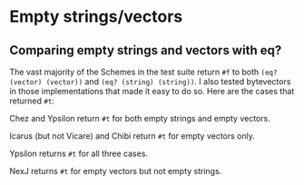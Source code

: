 # Empty strings/vectors

## Comparing empty strings and vectors with eq?

The vast majority of the Schemes in the test suite return `#f` to both `(eq? (vector) (vector))` and
`(eq? (string) (string))`.  I also tested bytevectors in those implementations that made it easy to do so.  Here are the cases that returned `#t`:

Chez and Ypsilon return `#t` for both empty strings and empty vectors.

Icarus (but not Vicare) and Chibi return `#t` for empty vectors only.

Ypsilon returns `#t` for all three cases.

NexJ returns `#t` for empty vectors but not empty strings.
